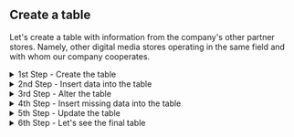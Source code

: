 ## Create a table

Let's create a table with information from the company's other partner stores. Namely, other digital media stores operating in the same field and with whom our company cooperates.

<details>

  <summary>1st Step - Create the table </summary>
  

```
Let's first create the table and define data types for every column. 
```
Code

```ruby

CREATE TABLE Partners_data (
    Partner_ID SERIAL NOT NULL,
    Name TEXT, 
    State TEXT,
    City TEXT,
    Number_Orders INTEGER,
    Start_Operations DATE NOT NULL, 
    PRIMARY KEY (Partner_ID));

```
</details>

<details>

  <summary>2nd Step - Insert data into the table </summary>
  

```
Let's add rows with information to the already pre-establish columns according to the data type that each can bear. 
```
Code

```ruby

INSERT INTO Partners_data (name, State, City, Number_Orders, Start_Operations)
VALUES 
('Records_INC', 'Arizona', 'Yuma', 345, '1998-12-03'),
('Best Music', 'Denver', 'Colorado Springs', 567, '2002-02-23'),
('Tunes TX', 'Texas', 'Austin', 134, '2021-04-14'),
('My Music', 'Columbia', 'Charleston', 789, '1986-01-13'),
('Classic Songs', 'Alabama', 'Montgomery', 409, '2007-12-03'),
('Best Rap', 'California', 'San Diego', 203, '2022-06-07'),
('Rock&Roll Sego', 'Utah', 'Salt Lake City', 789, '2013-03-23');
```
</details>


  <details>

  <summary>3rd Step - Alter the table </summary>

```
After sending the first version of the table to the Team, they informed that it had to be changed to reflect some data that was missing. Every partner stored is specialised in a music genre, which has to be reflected in the table. It is mandatory to input this data per each partner.
```
Code

```ruby

ALTER TABLE Partners_data
ADD Genre TEXT NOT NULL 

```
</details>

  <details>

  <summary>4th Step - Insert missing data into the table </summary>

```
Let's insert the missing data for the 'Genre' Column
```
Code

```ruby

INSERT INTO Partners_data (Genre)
VALUES
('Pop'),
('Rap'),
('Jazz'),
('Synth-pop'),
('Classic'),
('Rap'),
('Rock&Roll');


```
</details>


  <details>

  <summary>5th Step - Update the table </summary>

```
Apparently, there was an accounting error, and the  Number_Orders for Tunes TX is incorrect, and should be 591 instead. Let's update the table
```
Code

```ruby

UPDATE Partners_data
SET Number_Orders = 591
WHERE name = 'Tunes TX'

```
</details>

 <details>

  <summary>6th Step - Let's see the final table </summary>

```
INSERT IMAGE
```

</details>
